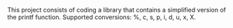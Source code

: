 This project consists of coding a library that contains a simplified version of the printf function.
Supported conversions: %, c, s, p, i, d, u, x, X.
